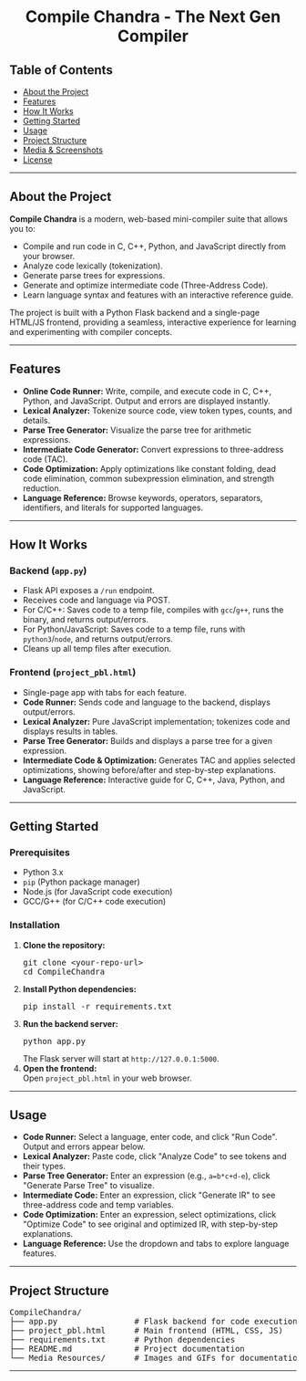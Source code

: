 <h1 align="center">Compile Chandra - The Next Gen Compiler</h1>

<h2>Table of Contents</h2>
<ul>
  <li><a href="#about-the-project">About the Project</a></li>
  <li><a href="#features">Features</a></li>
  <li><a href="#how-it-works">How It Works</a></li>
  <li><a href="#getting-started">Getting Started</a></li>
  <li><a href="#usage">Usage</a></li>
  <li><a href="#project-structure">Project Structure</a></li>
  <li><a href="#media--screenshots">Media &amp; Screenshots</a></li>
  <li><a href="#license">License</a></li>
</ul>

<hr/>

<h2 id="about-the-project">About the Project</h2>
<p><b>Compile Chandra</b> is a modern, web-based mini-compiler suite that allows you to:</p>
<ul>
  <li>Compile and run code in C, C++, Python, and JavaScript directly from your browser.</li>
  <li>Analyze code lexically (tokenization).</li>
  <li>Generate parse trees for expressions.</li>
  <li>Generate and optimize intermediate code (Three-Address Code).</li>
  <li>Learn language syntax and features with an interactive reference guide.</li>
</ul>
<p>The project is built with a Python Flask backend and a single-page HTML/JS frontend, providing a seamless, interactive experience for learning and experimenting with compiler concepts.</p>

<hr/>

<h2 id="features">Features</h2>
<ul>
  <li><b>Online Code Runner:</b> Write, compile, and execute code in C, C++, Python, and JavaScript. Output and errors are displayed instantly.</li>
  <li><b>Lexical Analyzer:</b> Tokenize source code, view token types, counts, and details.</li>
  <li><b>Parse Tree Generator:</b> Visualize the parse tree for arithmetic expressions.</li>
  <li><b>Intermediate Code Generator:</b> Convert expressions to three-address code (TAC).</li>
  <li><b>Code Optimization:</b> Apply optimizations like constant folding, dead code elimination, common subexpression elimination, and strength reduction.</li>
  <li><b>Language Reference:</b> Browse keywords, operators, separators, identifiers, and literals for supported languages.</li>
</ul>

<hr/>

<h2 id="how-it-works">How It Works</h2>
<h3>Backend (<code>app.py</code>)</h3>
<ul>
  <li>Flask API exposes a <code>/run</code> endpoint.</li>
  <li>Receives code and language via POST.</li>
  <li>For C/C++: Saves code to a temp file, compiles with <code>gcc</code>/<code>g++</code>, runs the binary, and returns output/errors.</li>
  <li>For Python/JavaScript: Saves code to a temp file, runs with <code>python3</code>/<code>node</code>, and returns output/errors.</li>
  <li>Cleans up all temp files after execution.</li>
</ul>
<h3>Frontend (<code>project_pbl.html</code>)</h3>
<ul>
  <li>Single-page app with tabs for each feature.</li>
  <li><b>Code Runner:</b> Sends code and language to the backend, displays output/errors.</li>
  <li><b>Lexical Analyzer:</b> Pure JavaScript implementation; tokenizes code and displays results in tables.</li>
  <li><b>Parse Tree Generator:</b> Builds and displays a parse tree for a given expression.</li>
  <li><b>Intermediate Code &amp; Optimization:</b> Generates TAC and applies selected optimizations, showing before/after and step-by-step explanations.</li>
  <li><b>Language Reference:</b> Interactive guide for C, C++, Java, Python, and JavaScript.</li>
</ul>

<hr/>

<h2 id="getting-started">Getting Started</h2>
<h3>Prerequisites</h3>
<ul>
  <li>Python 3.x</li>
  <li><code>pip</code> (Python package manager)</li>
  <li>Node.js (for JavaScript code execution)</li>
  <li>GCC/G++ (for C/C++ code execution)</li>
</ul>
<h3>Installation</h3>
<ol>
  <li><b>Clone the repository:</b><br/>
    <pre>git clone &lt;your-repo-url&gt;
cd CompileChandra</pre>
  </li>
  <li><b>Install Python dependencies:</b><br/>
    <pre>pip install -r requirements.txt</pre>
  </li>
  <li><b>Run the backend server:</b><br/>
    <pre>python app.py</pre>
    The Flask server will start at <code>http://127.0.0.1:5000</code>.
  </li>
  <li><b>Open the frontend:</b><br/>
    Open <code>project_pbl.html</code> in your web browser.
  </li>
</ol>

<hr/>

<h2 id="usage">Usage</h2>
<ul>
  <li><b>Code Runner:</b> Select a language, enter code, and click "Run Code". Output and errors appear below.</li>
  <li><b>Lexical Analyzer:</b> Paste code, click "Analyze Code" to see tokens and their types.</li>
  <li><b>Parse Tree Generator:</b> Enter an expression (e.g., <code>a=b*c+d-e</code>), click "Generate Parse Tree" to visualize.</li>
  <li><b>Intermediate Code:</b> Enter an expression, click "Generate IR" to see three-address code and temp variables.</li>
  <li><b>Code Optimization:</b> Enter an expression, select optimizations, click "Optimize Code" to see original and optimized IR, with step-by-step explanations.</li>
  <li><b>Language Reference:</b> Use the dropdown and tabs to explore language features.</li>
</ul>

<hr/>

<h2 id="project-structure">Project Structure</h2>
<pre>
CompileChandra/
├── app.py                # Flask backend for code execution
├── project_pbl.html      # Main frontend (HTML, CSS, JS)
├── requirements.txt      # Python dependencies
├── README.md             # Project documentation
└── Media Resources/      # Images and GIFs for documentation
</pre>

<hr/>


